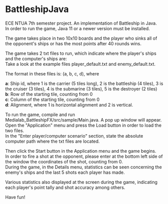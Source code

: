 # BattleshipJava
ECE NTUA 7th semester project. An implementation of Battleship in Java. <br>
In order to run the game, Java 11 or a newer version must be installed. <br>

The game takes place in two 10x10 boards and the player who sinks all of the opponent's ships or has the most points after 40 rounds wins.

The game takes 2 txt files to run, which indicate where the player's ships and the computer's ships are:<br>
Take a look at the example files player_default.txt and enemy_default.txt. <br>

The format in these files is:
(a, b, c, d), where <br>

<b>a</b>: Ship id, where 1 is the carrier (5 tiles long), 2 is the battleship (4 tiles), 3 is the cruiser (3 tiles), 4 is the submarine (3 tiles), 5 is the destroyer (2 tiles) <br>
<b>b</b>: Row of the starting tile, counting from 0 <br>
<b>c</b>: Column of the starting tile, counting from 0 <br>
<b>d</b>: Alignment, where 1 is horizontal alignment and 2 is vertical. <br>

To run the game, compile and run Medialab_BattleshipFX/src/sample/Main.java. A pop up window will appear.
Open the "Application" menu and press the Load button in order to load the two files.<br>
In the "Enter player/computer scenario" section, state the absolute computer path where the txt files are located. <br>

Then click the Start button in the Application menu and the game begins.<br>
In order to fire a shot at the opponent, please enter at the bottom left side of the window the coordinates of the shot, counting from 0. <br>
During the game, in the Details menu, statistics can be seen concerning the enemy's ships and the last 5 shots each player has made.<br>

Various statistics also displayed at the screen during the game, indicating each player's point tally and shot accuracy among others.<br>

Have fun!
